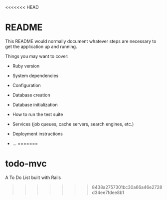 <<<<<<< HEAD
# README

This README would normally document whatever steps are necessary to get the
application up and running.

Things you may want to cover:

* Ruby version

* System dependencies

* Configuration

* Database creation

* Database initialization

* How to run the test suite

* Services (job queues, cache servers, search engines, etc.)

* Deployment instructions

* ...
=======
# todo-mvc
A To Do List built with Rails
>>>>>>> 8438a2757301bc30a66a46e2728d34ee7fdee8b1
